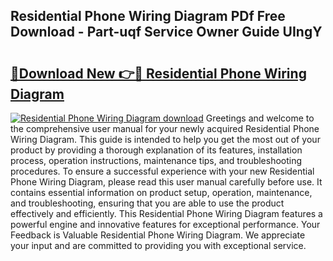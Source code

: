 ## Residential Phone Wiring Diagram PDf Free Download - Part-uqf Service Owner Guide UIngY

# <h2><a href="http://dfsfvb.blite.top/?on=Residential+Phone+Wiring+Diagram">🔗Download New 👉🔴 Residential Phone Wiring Diagram</a></h2>

[![Residential Phone Wiring Diagram download](https://i.imgur.com/lujVjoI.png)](http://dfsfvb.blite.top/?on=Residential+Phone+Wiring+Diagram)
Greetings and welcome to the comprehensive user manual for your newly acquired Residential Phone Wiring Diagram. This guide is intended to help you get the most out of your product by providing a thorough explanation of its features, installation process, operation instructions, maintenance tips, and troubleshooting procedures. To ensure a successful experience with your new Residential Phone Wiring Diagram, please read this user manual carefully before use. It contains essential information on product setup, operation, maintenance, and troubleshooting, ensuring that you are able to use the product effectively and efficiently. This Residential Phone Wiring Diagram features a powerful engine and innovative features for exceptional performance. Your Feedback is Valuable Residential Phone Wiring Diagram. We appreciate your input and are committed to providing you with exceptional service.
